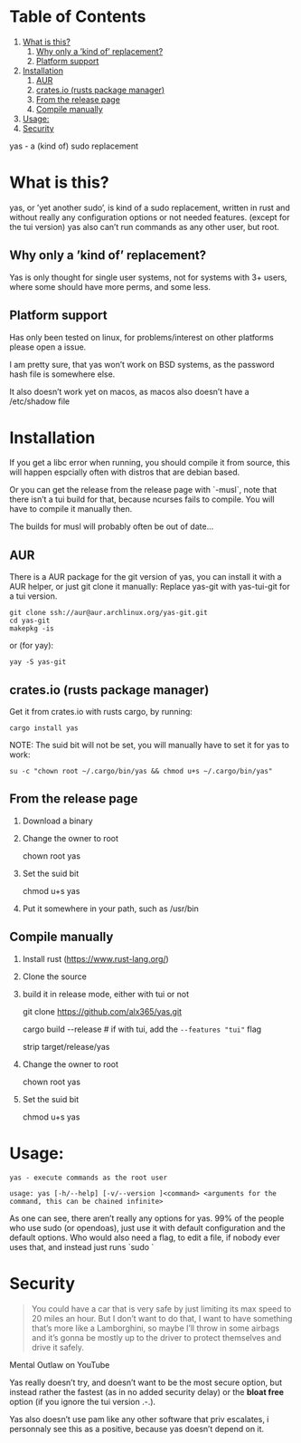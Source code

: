 
# Table of Contents

1.  [What is this?](#orge2c6d07)
    1.  [Why only a &rsquo;kind of&rsquo; replacement?](#org313baf0)
    2.  [Platform support](#orgf3197c0)
2.  [Installation](#orgf57c803)
    1.  [AUR](#org922ae82)
    2.  [crates.io (rusts package manager)](#orgd6ff7af)
    3.  [From the release page](#org22654a0)
    4.  [Compile manually](#orgab9d357)
3.  [Usage:](#orgbf9da8b)
4.  [Security](#orgc861df3)

yas - a (kind of) sudo replacement


<a id="orge2c6d07"></a>

# What is this?

yas, or &rsquo;yet another sudo&rsquo;, is kind of a sudo replacement, written in rust and without really any configuration options or not needed features. (except for the tui version)
yas also can&rsquo;t run commands as any other user, but root.


<a id="org313baf0"></a>

## Why only a &rsquo;kind of&rsquo; replacement?

Yas is only thought for single user systems, not for systems with 3+ users, where some should have more perms, and some less.


<a id="orgf3197c0"></a>

## Platform support

Has only been tested on linux, for problems/interest on other platforms please open a issue.

I am pretty sure, that yas won&rsquo;t work on BSD systems, as the password hash file is somewhere else.

It also doesn&rsquo;t work yet on macos, as macos also doesn&rsquo;t have a /etc/shadow file


<a id="orgf57c803"></a>

# Installation

If you get a libc error when running, you should compile it from source, this will happen espcially often with distros that are debian based.

Or you can get the release from the release page with \`-musl\`, note that there isn&rsquo;t a tui build for that, because ncurses fails to compile. You will have to compile it manually then.

The builds for musl will probably often be out of date&#x2026;


<a id="org922ae82"></a>

## AUR

There is a AUR package for the git version of yas, you can install it with a AUR helper, or just git clone it manually:
Replace yas-git with yas-tui-git for a tui version.

    git clone ssh://aur@aur.archlinux.org/yas-git.git
    cd yas-git
    makepkg -is

or (for yay):

    yay -S yas-git


<a id="orgd6ff7af"></a>

## crates.io (rusts package manager)

Get it from crates.io with rusts cargo, by running:

    cargo install yas

NOTE: The suid bit will not be set, you will manually have to set it for yas to work:

    su -c "chown root ~/.cargo/bin/yas && chmod u+s ~/.cargo/bin/yas"


<a id="org22654a0"></a>

## From the release page

1.  Download a binary
2.  Change the owner to root

    chown root yas

1.  Set the suid bit

    chmod u+s yas

1.  Put it somewhere in your path, such as /usr/bin


<a id="orgab9d357"></a>

## Compile manually

1.  Install rust (<https://www.rust-lang.org/>)
2.  Clone the source
3.  build it in release mode, either with tui or not

    git clone https://github.com/alx365/yas.git
    
    cargo build --release # if with tui, add the `--features "tui"` flag
    
    strip target/release/yas

1.  Change the owner to root

    chown root yas

1.  Set the suid bit

    chmod u+s yas


<a id="orgbf9da8b"></a>

# Usage:

    yas - execute commands as the root user
    
    usage: yas [-h/--help] [-v/--version ]<command> <arguments for the command, this can be chained infinite>

As one can see, there aren&rsquo;t really any options for yas.
99% of the people who use sudo (or opendoas), just use it with default configuration and the default options.
Who would also need a flag, to edit a file, if nobody ever uses that, and instead just runs \`sudo <editor> <file>\`


<a id="orgc861df3"></a>

# Security

> You could have a car that is very safe by just limiting its
> max speed to 20 miles an hour. But I don&rsquo;t want to do that, I want to have
> something that&rsquo;s more like a Lamborghini, so maybe I&rsquo;ll throw in some airbags and
> it&rsquo;s gonna be mostly up to the driver to protect themselves and drive it safely.

Mental Outlaw on YouTube

Yas really doesn&rsquo;t try, and doesn&rsquo;t want to be the most secure option, but instead rather the fastest (as in no added security delay) or the **bloat free** option (if you ignore the tui version .-.).

Yas also doesn&rsquo;t use pam like any other software that priv escalates, i personnaly see this as a positive, because yas doesn&rsquo;t depend on it.

